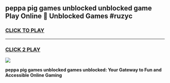 
## peppa pig games unblocked unblocked game Play Online 👋 Unblocked Games #ruzyc
<h3>
<a href="https://premium.freeplayer.one?title=peppa_pig_games_unblocked&ref=21F">CLICK TO PLAY</a></h3>
<hr>

<h3>
<a href="https://premium.freeplayer.one?title=peppa_pig_games_unblocked&ref=21F">CLICK 2 PLAY</a>
  
</h3>

<a href="https://premium.freeplayer.one?title=peppa_pig_games_unblocked&ref=21F/"><img src="https://clearcache.store/games.png"></a>


**peppa pig games unblocked games unblocked: Your Gateway to Fun and Accessible Online Gaming**
